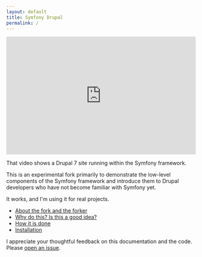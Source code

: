 ```yaml
---
layout: default
title: Symfony Drupal
permalink: /
---
```


<div class="row">
<div class="col-sm-6">
<style>.embed-container { position: relative; padding-bottom: 56.25%; padding-top: 30px; height: 0; overflow: hidden; max-width: 100%; height: auto; } .embed-container iframe, .embed-container object, .embed-container embed { position: absolute; top: 0; left: 0; width: 100%; height: 100%; }</style><div class='embed-container'><iframe src='http://www.youtube.com/embed/w8NLRFLQQnA' frameborder='0' allowfullscreen></iframe></div>
</div>
<div class="col-sm-6">
<p class="lead">That video shows a Drupal 7 site running within the Symfony framework.</p>
<p>This is an experimental fork primarily to demonstrate the low-level components of the Symfony framework and introduce them to Drupal developers who have not become familiar with Symfony yet.</p>
<p>It works, and I'm using it for real projects.</p>
<ul>
  <li><a href="{{ site.baseurl }}/about">About the fork and the forker</a></li>
  <li><a href="{{ site.baseurl }}/why">Why do this? Is this a good idea?</a></li>
  <li><a href="{{ site.baseurl }}/how">How it is done</a></li>
  <li><a href="{{ site.baseurl }}/install">Installation</a></li>
</ul>
<p>I appreciate your thoughtful feedback on this documentation and the code. Please <a href="https://github.com/bangpound/symfony-drupal/issues">open an issue</a>.</p>
</div>
</div>
